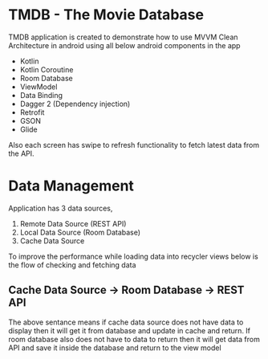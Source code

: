 # TMDB - The Movie Database

TMDB application is created to demonstrate how to use MVVM Clean Architecture in android using all below android components in the app

* Kotlin
* Kotlin Coroutine
* Room Database
* ViewModel
* Data Binding
* Dagger 2 (Dependency injection)
* Retrofit
* GSON
* Glide

Also each screen has swipe to refresh functionality to fetch latest data from the API.

# Data Management

Application has 3 data sources,

1. Remote Data Source (REST API)
2. Local Data Source (Room Database)
3. Cache Data Source

To improve the performance while loading data into recycler views below is the flow of checking and fetching data

## Cache Data Source -> Room Database -> REST API

The above sentance means if cache data source does not have data to display then it will get it from database and update in cache and return. If room database also does not have to data to return then it will get data from API and save it inside the database and return to the view model

